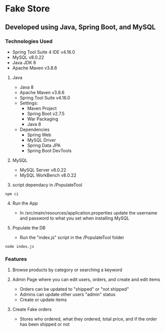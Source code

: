 # Fake Store

## Developed using Java, Spring Boot, and MySQL

### Technologies Used
- Spring Tool Suite 4 IDE v4.16.0
- MySQL v8.0.22
- Java JDK 8
- Apache Maven v3.8.6


1. Java
    -  Java 8
    -  Apache Maven v3.8.6
    -  Spring Tool Suite v4.16.0
    - Settings:
        - Maven Project
        - Spring Boot v2.7.5
        - War Packaging 
        - Java 8 
    - Dependencies
        - Spring Web
        - MySQL Driver
        - Spring Data JPA
        - Spring Boot DevTools
2. MySQL
    -  MySQL Server v8.0.22
    -  MySQL WorkBench v8.0.22

3.  script dependacy in /PopulateTool
```
npm ci
```


4. Run the App
    - In /src/main/resources/application.properties update the username and password to what you set when installing MySQL

5. Populate the DB
    - Run the "index.js" script in the /PopulateTool folder

```
node index.js
```


### Features

1. Browse products by category or searching a keyword

2. Admin Page where you can edit users, orders, and create and edit items
    - Orders can be updated to "shipped" or "not shipped"
    - Admins can update other users "admin" status
    - Create or update items

3. Create Fake orders
    - Stores who ordered, what they ordered, total price, and if the order has been shipped or not

